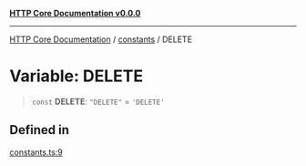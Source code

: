 [**HTTP Core Documentation v0.0.0**](../../README.md)

***

[HTTP Core Documentation](../../modules.md) / [constants](../README.md) / DELETE

# Variable: DELETE

> `const` **DELETE**: `"DELETE"` = `'DELETE'`

## Defined in

[constants.ts:9](https://github.com/stonemjs/http-core/blob/89981cacc9858cf786fba9df03b328b6b56a5b75/src/constants.ts#L9)
